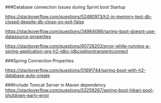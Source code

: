 ###Database connection Issues during Sprint boot Startup

https://stackoverflow.com/questions/52480973/h2-in-memory-test-db-closed-despite-db-close-on-exit-false

https://stackoverflow.com/questions/34964066/spring-boot-doesnt-use-datasource-properties

https://stackoverflow.com/questions/60726203/error-while-running-a-spring-application-org-h2-jdbc-jdbcsqlnontransientconnect

###Spring Connection Properties

https://stackoverflow.com/questions/51691744/spring-boot-with-h2-database-auto-create

###Include Tomcat Server in Maven dependency
https://stackoverflow.com/questions/53259267/spring-boot-hikari-pool-shutdown-early-error
